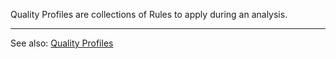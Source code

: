 Quality Profiles are collections of Rules to apply during an analysis.

---

See also: [Quality Profiles](/quality-profiles)
